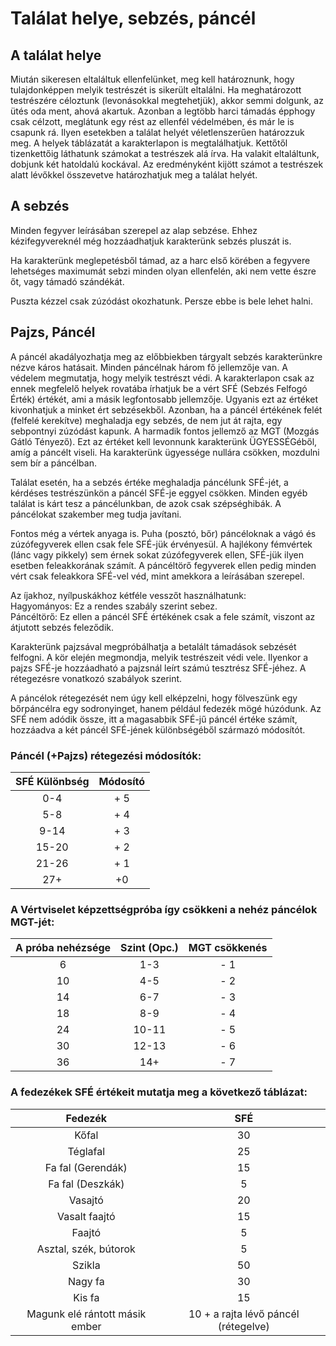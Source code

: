 # Találat helye, sebzés, páncél

## A találat helye
Miután sikeresen eltaláltuk ellenfelünket, meg kell határoznunk, hogy tulajdonképpen melyik testrészét is sikerült eltalálni. Ha meghatározott testrészére céloztunk (levonásokkal megtehetjük), akkor semmi dolgunk, az ütés oda ment, ahová akartuk. Azonban a legtöbb harci támadás épphogy csak célzott, meglátunk egy rést az ellenfél védelmében, és már le is csapunk rá. Ilyen esetekben a találat helyét véletlenszerűen határozzuk meg. A helyek táblázatát a karakterlapon is megtalálhatjuk. Kettőtől tizenkettőig láthatunk számokat a testrészek alá írva. Ha valakit eltaláltunk, dobjunk két hatoldalú kockával. Az eredményként kijött számot a testrészek alatt lévőkkel összevetve határozhatjuk meg a találat helyét.

## A sebzés
Minden fegyver leírásában szerepel az alap sebzése. Ehhez kézifegyvereknél még hozzáadhatjuk karakterünk sebzés pluszát is.

Ha karakterünk meglepetésből támad, az a harc első körében a fegyvere lehetséges maximumát sebzi minden olyan ellenfelén, aki nem vette észre őt, vagy támadó szándékát.

Puszta kézzel csak zúzódást okozhatunk. Persze ebbe is bele lehet halni.

## Pajzs, Páncél
A páncél akadályozhatja meg az előbbiekben tárgyalt sebzés karakterünkre nézve káros hatásait. Minden páncélnak három fő jellemzője van. A védelem megmutatja, hogy melyik testrészt védi. A karakterlapon csak az ennek megfelelő helyek rovatába írhatjuk be a vért SFÉ (Sebzés Felfogó Érték) értékét, ami a másik legfontosabb jellemzője. Ugyanis ezt az értéket kivonhatjuk a minket ért sebzésekből. Azonban, ha a páncél értékének felét (felfelé kerekítve) meghaladja egy sebzés, de nem jut át rajta, egy sebpontnyi zúzódást kapunk. A harmadik fontos jellemző az MGT (Mozgás Gátló Tényező). Ezt az értéket kell levonnunk karakterünk ÜGYESSÉGéből, amíg a páncélt viseli. Ha karakterünk ügyessége nullára csökken, mozdulni sem bír a páncélban.

Találat esetén, ha a sebzés értéke meghaladja páncélunk SFÉ-jét, a kérdéses testrészünkön a páncél SFÉ-je eggyel csökken. Minden egyéb találat is kárt tesz a páncélunkban, de azok csak szépséghibák. A páncélokat szakember meg tudja javítani.

Fontos még a vértek anyaga is. Puha (posztó, bőr) páncéloknak a vágó és zúzófegyverek ellen csak fele SFÉ-jük érvényesül. A hajlékony fémvértek (lánc vagy pikkely) sem érnek sokat zúzófegyverek ellen, SFÉ-jük ilyen esetben feleakkorának számít. A páncéltörő fegyverek ellen pedig minden vért csak feleakkora SFÉ-vel véd, mint amekkora a leírásában szerepel.

Az íjakhoz, nyílpuskákhoz kétféle vesszőt használhatunk:  
Hagyományos: Ez a rendes szabály szerint sebez.  
Páncéltörő: Ez ellen a páncél SFÉ értékének csak a fele számít, viszont az átjutott sebzés feleződik.

Karakterünk pajzsával megpróbálhatja a betalált támadások sebzését felfogni. A kör elején megmondja, melyik testrészeit védi vele. Ilyenkor a pajzs SFÉ-je hozzáadható a pajzsnál leírt számú tesztrész SFÉ-jéhez. A rétegezésre vonatkozó szabályok szerint.

A páncélok rétegezését nem úgy kell elképzelni, hogy fölveszünk egy bőrpáncélra egy sodronyinget, hanem például fedezék mögé húzódunk. Az SFÉ nem adódik össze, itt a magasabbik SFÉ-jű páncél értéke számít, hozzáadva a két páncél SFÉ-jének különbségéből származó módosítót.

### Páncél (+Pajzs) rétegezési módosítók:

SFÉ Különbség|Módosító
:-----------:|:------:
0-4|+ 5
5-8|+ 4
9-14|+ 3
15-20|+ 2
21-26|+ 1
27+|+0

### A Vértviselet képzettségpróba így csökkeni a nehéz páncélok MGT-jét:

A próba nehézsége|Szint (Opc.)|MGT csökkenés
:---------------:|:----------:|:-----------:
6|1-3|- 1
10|4-5|- 2
14|6-7|- 3
18|8-9|- 4
24|10-11|- 5
30|12-13|- 6
36|14+|- 7

### A fedezékek SFÉ értékeit mutatja meg a következő táblázat:

Fedezék|SFÉ
:-----:|:---:
Kőfal|30
Téglafal|25
Fa fal (Gerendák)|15
Fa fal (Deszkák)|5
Vasajtó|20
Vasalt faajtó|15
Faajtó|5
Asztal, szék, bútorok|5
Szikla|50
Nagy fa|30
Kis fa|15
Magunk elé rántott másik ember|10 + a rajta lévő páncél (rétegelve)
